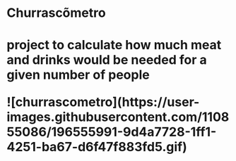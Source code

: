 <h1>Churrascõmetro<h1>
<p>project to calculate how much meat and drinks would be needed for a given number of people<p>
![churrascometro](https://user-images.githubusercontent.com/110855086/196555991-9d4a7728-1ff1-4251-ba67-d6f47f883fd5.gif)
